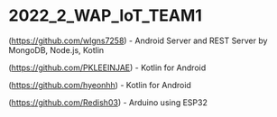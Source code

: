 # 2022_2_WAP_IoT_TEAM1

<wlgns7258>(https://github.com/wlgns7258) - Android Server and REST Server by MongoDB, Node.js, Kotlin 

<PKLEEINJAE>(https://github.com/PKLEEINJAE) - Kotlin for Android

<hyeonhh>(https://github.com/hyeonhh) - Kotlin for Android

<Redish03>(https://github.com/Redish03) - Arduino using ESP32

